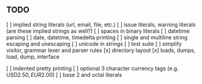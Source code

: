 TODO
----
[ ] implied string literals (url, email, file, etc.)
[ ] issue literals, warning literals (are these implied strings as well?)
[ ] spaces in binary literals
[ ] datetime parsing
[ ] date, datetime, timedelta printing
[ ] single and multiline string escaping and unescaping
[ ] unicode in strings
[ ] test suite
[ ] simplify visitor, grammar lexer and parser rules
[x] directory layout
[x] loads, dumps, load, dump, interface

[ ] indented pretty printing
[ ] optional 3 character currency tags (e.g. USD$2.50, EUR$2.00)
[ ] base 2 and octal literals
